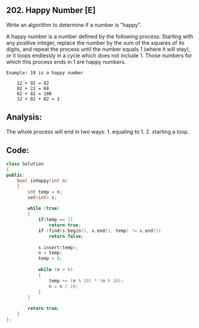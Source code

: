 ## 202. Happy Number [E]
Write an algorithm to determine if a number is "happy".

A happy number is a number defined by the following process: Starting with any positive integer, replace the number by the sum of the squares of its digits, and repeat the process until the number equals 1 (where it will stay), or it loops endlessly in a cycle which does not include 1. Those numbers for which this process ends in 1 are happy numbers.

```
Example: 19 is a happy number

    12 + 92 = 82
    82 + 22 = 68
    62 + 82 = 100
    12 + 02 + 02 = 1 
```

## Analysis:
The whole process will end in two ways:   1. equaling to 1.
                                          2. starting a loop.

## Code:
```c++
class Solution 
{
public:
    bool isHappy(int n) 
    {
        int temp = n;
        set<int> s;
        
        while (true)
        {
            if(temp == 1)
                return true;
            if (find(s.begin(), s.end(), temp) != s.end())
                return false;
                
            s.insert(temp);
            n = temp;
            temp = 0;
            
            while (n > 0)
            {
                temp += (n % 10) * (n % 10);
                n = n / 10;
            }
        }
        
        return true;
    }
};
```
